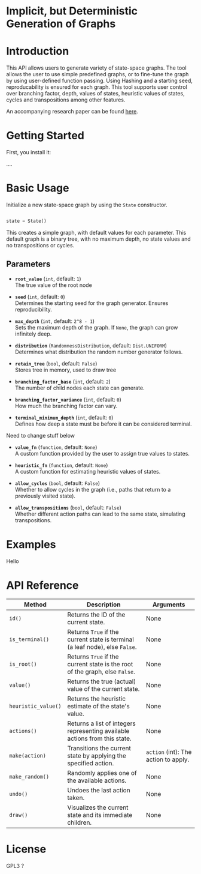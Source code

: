 # Implicit, but Deterministic Generation of Graphs

  

# Introduction

  

This API allows users to generate variety of state-space graphs. The tool allows the user to use simple predefined graphs, or to fine-tune the graph by using user-defined function passing. Using Hashing and a starting seed, reproducability is ensured for each graph. This tool supports user control over branching factor, depth, values of states, heuristic values of states, cycles and transpositions among other features.

  

An accompanying research paper can be found [here](www.example.org).

  

# Getting Started

First, you install it:

....

  

# Basic Usage

Initialize a new state-space graph by using the `State` constructor.

```python

state = State()

  ```

This creates a simple graph, with default values for each parameter. This default graph is a binary tree, with no maximum depth, no state values and no transpositions or cycles.


## Parameters
- **`root_value`** (`int`, default: `1`)  
  The true value of the root node
  
- **`seed`** (`int`, default: `0`)  
  Determines the starting seed for the graph generator. Ensures reproducibility.

- **`max_depth`** (`int`, default: `2^8 - 1`)  
  Sets the maximum depth of the graph. If `None`, the graph can grow infinitely deep.

- **`distribution`** (`RandomnessDistribution`, default: `Dist.UNIFORM`)  
Determines what distribution the random number generator follows.

- **`retain_tree`** (`bool`, default: `False`)  
Stores tree in memory, used to draw tree

- **`branching_factor_base`** (`int`, default: `2`)  
  The number of child nodes each state can generate.

- **`branching_factor_variance`** (`int`, default: `0`)  
  How much the branching factor can vary.

- **`terminal_minimum_depth`** (`int`, default: `0`)  
Defines how deep a state must be before it can be considered terminal.

Need to change stuff below

- **`value_fn`** (`function`, default: `None`)  
  A custom function provided by the user to assign true values to states.

- **`heuristic_fn`** (`function`, default: `None`)  
  A custom function for estimating heuristic values of states.

- **`allow_cycles`** (`bool`, default: `False`)  
  Whether to allow cycles in the graph (i.e., paths that return to a previously visited state).

- **`allow_transpositions`** (`bool`, default: `False`)  
  Whether different action paths can lead to the same state, simulating transpositions.
  
 
  
  

# Examples

  Hello
  

# API Reference



| Method            | Description                                                                 | Arguments                                           |
|-------------------|-----------------------------------------------------------------------------|-----------------------------------------------------|
| `id()`            | Returns the ID of the current state.                                        | None                                                |
| `is_terminal()`   | Returns `True` if the current state is terminal (a leaf node), else `False`. | None                                                |
| `is_root()`       | Returns `True` if the current state is the root of the graph, else `False`. | None                                                |
| `value()`         | Returns the true (actual) value of the current state.                        | None                                                |
| `heuristic_value()` | Returns the heuristic estimate of the state's value.                      | None                                                |
| `actions()`       | Returns a list of integers representing available actions from this state.  | None                                                |
| `make(action)`    | Transitions the current state by applying the specified action.              | `action` (int): The action to apply.               |
| `make_random()`   | Randomly applies one of the available actions.                              | None                                                |
| `undo()`          | Undoes the last action taken.                                                | None                                                |
| `draw()`          | Visualizes the current state and its immediate children. |None 
  


  
  

# License

  

GPL3 ?